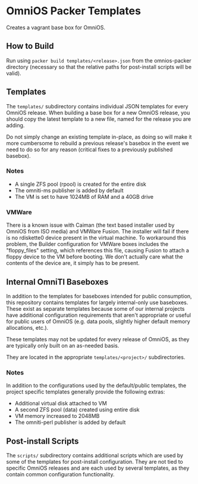 # OmniOS Packer Templates

Creates a vagrant base box for OmniOS.

## How to Build

Run using `packer build templates/<release>.json` from the omnios-packer
directory (necessary so that the relative paths for post-install scripts will
be valid).

## Templates

The `templates/` subdirectory contains individual JSON templates for every
OmniOS release. When building a base box for a new OmniOS release, you should
copy the latest template to a new file, named for the release you are adding.

Do not simply change an existing template in-place, as doing so will make it
more cumbersome to rebuild a previous release's basebox in the event we need
to do so for any reason (critical fixes to a previously published basebox).

### Notes

 * A single ZFS pool (rpool) is created for the entire disk
 * The omniti-ms publisher is added by default
 * The VM is set to have 1024MB of RAM and a 40GB drive

### VMWare

There is a known issue with Caiman (the text based installer used by OmniOS
from ISO media) and VMWare Fusion. The installer will fail if there is no
rdiskette0 device present in the virtual machine. To workaround this problem,
the Builder configuration for VMWare boxes includes the "floppy\_files"
setting, which references this file, causing Fusion to attach a floppy device
to the VM before booting. We don't actually care what the contents of the
device are, it simply has to be present.

## Internal OmniTI Baseboxes

In addition to the templates for baseboxes intended for public consumption,
this repository contains templates for largely internal-only use baseboxes.
These exist as separate templates because some of our internal projects have
additional configuration requirements that aren't appropriate or useful for
public users of OmniOS (e.g. data pools, slightly higher default memory
allocations, etc.).

These templates may not be updated for every release of OmniOS, as they are
typically only built on an as-needed basis.

They are located in the appropriate `templates/<project>/` subdirectories.

### Notes

In addition to the configurations used by the default/public templates, the
project specific templates generally provide the following extras:

 * Additional virtual disk attached to VM
 * A second ZFS pool (data) created using entire disk
 * VM memory increased to 2048MB
 * The omniti-perl publisher is added by default

## Post-install Scripts

The `scripts/` subdirectory contains additional scripts which are used by
some of the templates for post-install configuration. They are not tied to
specific OmniOS releases and are each used by several templates, as they
contain common configuration functionality.

